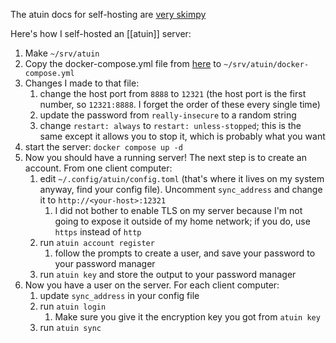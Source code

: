 The atuin docs for self-hosting are [very skimpy](https://atuin.sh/docs/self-hosting/)

Here's how I self-hosted an [[atuin]] server:

1. Make `~/srv/atuin`
2. Copy the docker-compose.yml file from [here](https://github.com/atuinsh/atuin/blob/main/docker-compose.yml) to `~/srv/atuin/docker-compose.yml`
3. Changes I made to that file:
	1. change the host port from `8888` to `12321` (the host port is the first number, so `12321:8888`. I forget the order of these every single time)
	2. update the password from `really-insecure` to a random string
	3. change `restart: always` to `restart: unless-stopped`; this is the same except it allows you to stop it, which is probably what you want
4. start the server: `docker compose up -d`
5. Now you should have a running server! The next step is to create an account. From one client computer:
	1. edit `~/.config/atuin/config.toml` (that's where it lives on my system anyway, find your config file). Uncomment `sync_address` and change it to `http://<your-host>:12321`
		1. I did not bother to enable TLS on my server because I'm not going to expose it outside of my home network; if you do, use `https` instead of `http`
	2. run `atuin account register`
		1. follow the prompts to create a user, and save your password to your password manager
	3. run `atuin key` and store the output to your password manager
6. Now you have a user on the server. For each client computer:
	1. update `sync_address` in your config file
	2. run `atuin login`
		1. Make sure you give it the encryption key you got from `atuin key`
	3. run `atuin sync`